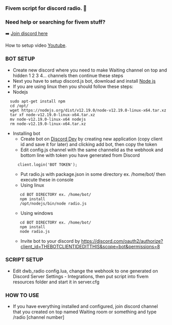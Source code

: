 ### Fivem script for discord radio. 👋

### Need help or searching for fivem stuff?

➡️ [Join discord here](https://discord.gg/txsweyv)

How to setup video [Youtube](https://youtu.be/tHNbnjVfKMo).

### BOT SETUP
- Create new discord where you need to make Waiting channel on top and hidden 1 2 3 4... channels then continue these steps
- Next you have to setup discord.js bot, download and install [Node js](https://nodejs.org/en/download/)
 - If you are using linux then you should follow these steps:
 - Nodejs
  ```
    sudo apt-get install npm
    cd /opt/
    wget https://nodejs.org/dist/v12.19.0/node-v12.19.0-linux-x64.tar.xz
    tar xf node-v12.19.0-linux-x64.tar.xz
    mv node-v12.19.0-linux-x64 nodejs
    rm node-v12.19.0-linux-x64.tar.xz
  ```
  - Installing bot
    - Create bot on [Discord Dev](https://discord.com/developers/applications) by creating new application (copy client id and save it for later) and clicking add bot, then copy the token
    - Edit config.js channel with the same channelid as the webhook and bottom line with token you have generated from Discord
    ```
      client.login('BOT TOKEN');
    ```
    - Put radio.js with package.json in some directory ex. /home/bot/ then execute these in console
     - Using linux
     ```
        cd BOT DIRECTORY ex. /home/bot/
        npm install
        /opt/nodejs/bin/node radio.js
     ```
     - Using windows
     ```
        cd BOT DIRECTORY ex. /home/bot/
        npm install
        node radio.js
     ```
    - Invite bot to your discord by https://discord.com/oauth2/authorize?client_id=THEBOTCLIENTIDEDITTHIS&scope=bot&permissions=8
    
### SCRIPT SETUP
  - Edit dwb_radio config.lua, change the webhook to one generated on Discord Server Settings - Integrations, then put script into fivem resources folder and start it in server.cfg

### HOW TO USE
- If you have everything installed and configured, join discord channel that you created on top named Waiting room or something and type /radio [channel number]
